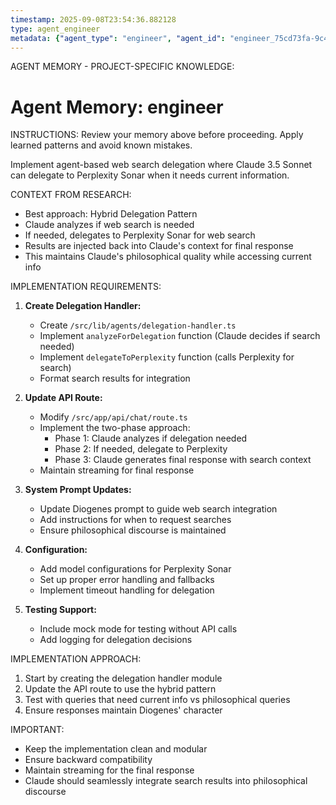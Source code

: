 ```yaml
---
timestamp: 2025-09-08T23:54:36.882128
type: agent_engineer
metadata: {"agent_type": "engineer", "agent_id": "engineer_75cd73fa-9c4f-4f98-ba40-c706c9835dd3", "session_id": "75cd73fa-9c4f-4f98-ba40-c706c9835dd3", "delegation_context": {"description": "Implement agent-based delegation", "timestamp": "2025-09-08T23:54:36.881663"}}
---
```



AGENT MEMORY - PROJECT-SPECIFIC KNOWLEDGE:
# Agent Memory: engineer
<!-- Last Updated: 2025-09-08T19:48:13.698585Z -->



INSTRUCTIONS: Review your memory above before proceeding. Apply learned patterns and avoid known mistakes.


Implement agent-based web search delegation where Claude 3.5 Sonnet can delegate to Perplexity Sonar when it needs current information.

CONTEXT FROM RESEARCH:
- Best approach: Hybrid Delegation Pattern
- Claude analyzes if web search is needed
- If needed, delegates to Perplexity Sonar for web search
- Results are injected back into Claude's context for final response
- This maintains Claude's philosophical quality while accessing current info

IMPLEMENTATION REQUIREMENTS:

1. **Create Delegation Handler:**
   - Create `/src/lib/agents/delegation-handler.ts`
   - Implement `analyzeForDelegation` function (Claude decides if search needed)
   - Implement `delegateToPerplexity` function (calls Perplexity for search)
   - Format search results for integration

2. **Update API Route:**
   - Modify `/src/app/api/chat/route.ts`
   - Implement the two-phase approach:
     - Phase 1: Claude analyzes if delegation needed
     - Phase 2: If needed, delegate to Perplexity
     - Phase 3: Claude generates final response with search context
   - Maintain streaming for final response

3. **System Prompt Updates:**
   - Update Diogenes prompt to guide web search integration
   - Add instructions for when to request searches
   - Ensure philosophical discourse is maintained

4. **Configuration:**
   - Add model configurations for Perplexity Sonar
   - Set up proper error handling and fallbacks
   - Implement timeout handling for delegation

5. **Testing Support:**
   - Include mock mode for testing without API calls
   - Add logging for delegation decisions

IMPLEMENTATION APPROACH:
1. Start by creating the delegation handler module
2. Update the API route to use the hybrid pattern
3. Test with queries that need current info vs philosophical queries
4. Ensure responses maintain Diogenes' character

IMPORTANT:
- Keep the implementation clean and modular
- Ensure backward compatibility
- Maintain streaming for the final response
- Claude should seamlessly integrate search results into philosophical discourse